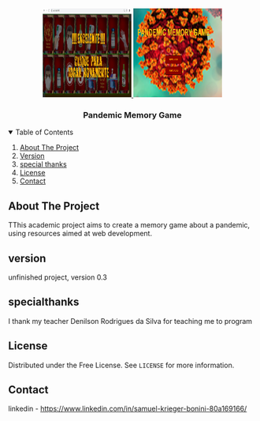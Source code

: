 
<!-- PROJECT LOGO -->
<br />
<p align="center">
  <a href="https://github.com/samuelkrieger/Memory-game">
    <img src="image/print.png" alt="Logo" width="180" height="180">
    <img src="image/print2.png" alt="Logo" width="180" height="180">
  </a>

  <h3 align="center">Pandemic Memory Game</h3>


</p>



<!-- TABLE OF CONTENTS -->
<details open="open">
  <summary>Table of Contents</summary>
  <ol>
    <li>
      <a href="#about-the-project">About The Project</a>
	  <li><a href="#version">Version</a></li>
    <li><a href="#specialthanks">special thanks</a></li>
    <li><a href="#license">License</a></li>
    <li><a href="#contact">Contact</a></li>
 
  </ol>
</details>



<!-- ABOUT THE PROJECT -->
## About The Project



TThis academic project aims to create a memory game about a pandemic, using resources aimed at web development.

<!-- Version -->
## version

unfinished project, version 0.3 

<!-- USAGE EXAMPLES -->
## specialthanks

I thank my teacher Denilson Rodrigues da Silva for teaching me to program


<!-- LICENSE -->
## License

Distributed under the Free License. See `LICENSE` for more information.



<!-- CONTACT -->
## Contact

linkedin - https://www.linkedin.com/in/samuel-krieger-bonini-80a169166/
